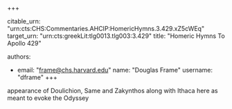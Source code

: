+++


citable_urn: "urn:cts:CHS:Commentaries.AHCIP:HomericHymns.3.429.xZ5cWEq"
target_urn: "urn:cts:greekLit:tlg0013.tlg003:3.429"
title: "Homeric Hymns To Apollo 429"

authors:
- email: "frame@chs.harvard.edu"
  name: "Douglas Frame"
  username: "dframe"
+++

<p>appearance of Doulichion, Same and Zakynthos along with Ithaca here as meant to evoke the Odyssey</p>